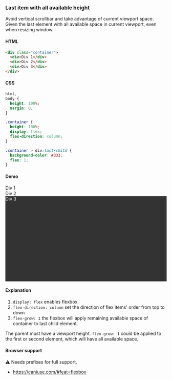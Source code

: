 ### Last item with all available height

Avoid vertical scrollbar and take advantage of current viewport space. Given the last element with all available space in current viewport, even when resizing window.

#### HTML

```html
<div class="container">
  <div>Div 1</div>
  <div>Div 2</div>
  <div>Div 3</div>
</div>
```

#### CSS

```css
html,
body {
  height: 100%;
  margin: 0;
}

.container {
  height: 100%;
  display: flex;
  flex-direction: column;
}

.container > div:last-child {
  background-color: #333;
  flex: 1;
}
```

#### Demo

<div class="snippet-demo">
    <div class="snippet-demo__last-time-with-all-available-height">
        <div>Div 1</div>
        <div>Div 2</div>
        <div>Div 3</div>
    </div>
</div>

<style>
.snippet-demo__last-time-with-all-available-height {
  height: 300px;
  display: flex;
  flex-direction: column;
}

.snippet-demo__last-time-with-all-available-height > div:last-child {
  background-color: #333;
  flex-grow: 1;
  color: white;
}
</style>

#### Explanation

1. `display: flex` enables flexbox.
2. `flex-direction: column` set the direction of flex items' order from top to down
3. `flex-grow: 1` the flexbox will apply remaining available space of container to last child element.

The parent must have a viewport height. `flex-grow: 1` could be applied to the first or second element, which will have all available space.

#### Browser support

<span class="snippet__support-note">⚠️ Needs prefixes for full support.</span>

- https://caniuse.com/#feat=flexbox

<!-- tags: layout -->
